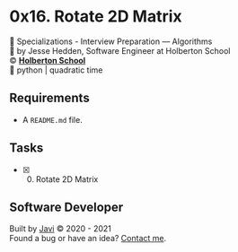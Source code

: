 # 0x16. Rotate 2D Matrix
:open_file_folder: Specializations - Interview Preparation ― Algorithms  
:bust_in_silhouette: by Jesse Hedden, Software Engineer at Holberton School  
:copyright: **[Holberton School](https://www.holbertonschool.com/)**  
:bookmark: python | quadratic time

## Requirements
* A ```README.md``` file.

## Tasks
* [x] 0. Rotate 2D Matrix

## Software Developer
Built by [Javi](https://github.com/javi0b01) :copyright: 2020 - 2021  
Found a bug or have an idea? [Contact me](https://www.linkedin.com/in/javi0b01/).
